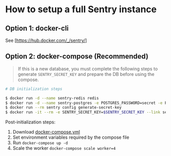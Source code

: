 # How to setup a full Sentry instance


## Option 1: docker-cli

See [https://hub.docker.com/_/sentry/]


## Option 2: docker-compose (Recommended)

> If this is a new database, you must complete the following steps to generate `SENTRY_SECRET_KEY` and prepare the DB before using the compose.

```bash
# DB initialization steps

$ docker run -d --name sentry-redis redis
$ docker run -d --name sentry-postgres -e POSTGRES_PASSWORD=secret -e POSTGRES_USER=sentry -v $SENTRY_DATA_DIR:/var/lib/postgresql/data postgres
$ docker run --rm sentry config generate-secret-key
$ docker run -it --rm -e SENTRY_SECRET_KEY=$SENTRY_SECRET_KEY --link sentry-postgres:postgres --link sentry-redis:redis sentry upgrade
```

Post-initialization steps:

1. Download [docker-compose.yml](./docker-compose.yml)
2. Set environment variables required by the compose file
3. Run `docker-compose up -d`
4. Scale the worker `docker-compose scale worker=4`

